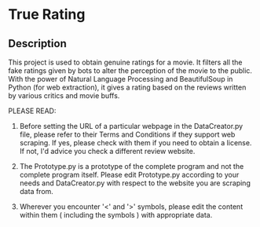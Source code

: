 # True Rating

## Description

This project is used to obtain genuine ratings for a movie. It filters all the fake ratings given by bots to alter the perception of the movie to the public. With the power of Natural Language Processing and BeautifulSoup in Python (for web extraction), it gives a rating based on the reviews written by various critics and movie buffs.

PLEASE READ:

1)  Before setting the URL of a particular webpage in the DataCreator.py file, please refer to their Terms and Conditions if they support web scraping. If yes, please check with them if you need to obtain a license. If not, I'd advice you check a different review website.

2)  The Prototype.py is a prototype of the complete program and not the complete program itself. Please edit Prototype.py according to your needs and DataCreator.py with respect to the website you are scraping data from. 

3)  Wherever you encounter '<' and '>' symbols, please edit the content within them ( including the symbols ) with appropriate data.

